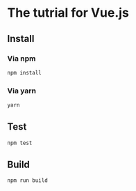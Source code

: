 # The tutrial for Vue.js

## Install

### Via npm

```sh
npm install
```

### Via yarn

```sh
yarn
```

## Test

```sh
npm test
```
## Build

```sh
npm run build
```
